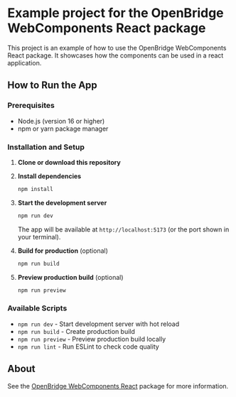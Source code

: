 # Example project for the OpenBridge WebComponents React package

This project is an example of how to use the OpenBridge WebComponents React package. It showcases how the components can be used in a react application.

## How to Run the App

### Prerequisites
- Node.js (version 16 or higher)
- npm or yarn package manager

### Installation and Setup

1. **Clone or download this repository**

2. **Install dependencies**
   ```bash
   npm install
   ```

3. **Start the development server**
   ```bash
   npm run dev
   ```
   The app will be available at `http://localhost:5173` (or the port shown in your terminal).

4. **Build for production** (optional)
   ```bash
   npm run build
   ```

5. **Preview production build** (optional)
   ```bash
   npm run preview
   ```

### Available Scripts

- `npm run dev` - Start development server with hot reload
- `npm run build` - Create production build
- `npm run preview` - Preview production build locally
- `npm run lint` - Run ESLint to check code quality

## About

See the [OpenBridge WebComponents React](https://www.npmjs.com/package/@oicl/openbridge-webcomponents-react) package for more information.